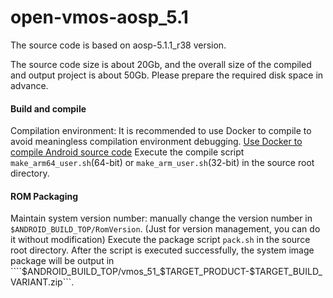 # open-vmos-aosp_5.1
The source code is based on aosp-5.1.1_r38 version.

The source code size is about 20Gb, and the overall size of the compiled and output project is about 50Gb. Please prepare the required disk space in advance.

#### Build and compile
Compilation environment: It is recommended to use Docker to compile to avoid meaningless compilation environment debugging.
[Use Docker to compile Android source code](./Compile%20AOSP%20with%20Docker.md)
Execute the compile script ```make_arm64_user.sh```(64-bit) or ```make_arm_user.sh```(32-bit) in the source root directory.

#### ROM Packaging
Maintain system version number: manually change the version number in ```$ANDROID_BUILD_TOP/RomVersion```. (Just for version management, you can do it without modification)
Execute the package script ```pack.sh``` in the source root directory.
After the script is executed successfully, the system image package will be output in ````$ANDROID_BUILD_TOP/vmos_51_$TARGET_PRODUCT-$TARGET_BUILD_VARIANT.zip```.